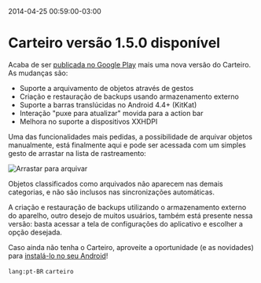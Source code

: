 2014-04-25 00:59:00-03:00
# Carteiro versão 1.5.0 disponível

Acaba de ser [publicada no Google Play](https://play.google.com/store/apps/details?id=com.rbardini.carteiro) mais uma nova versão do Carteiro. As mudanças são:

- Suporte a arquivamento de objetos através de gestos
- Criação e restauração de backups usando armazenamento externo
- Suporte a barras translúcidas no Android 4.4+ (KitKat)
- Interação "puxe para atualizar" movida para a action bar
- Melhora no suporte a dispositivos XXHDPI

Uma das funcionalidades mais pedidas, a possibilidade de arquivar objetos manualmente, está finalmente aqui e pode ser acessada com um simples gesto de arrastar na lista de rastreamento:

![Arrastar para arquivar](/img/carteiro/swipe-to-archive.gif)

Objetos classificados como arquivados não aparecem nas demais categorias, e não são inclusos nas sincronizações automáticas.

A criação e restauração de backups utilizando o armazenamento externo do aparelho, outro desejo de muitos usuários, também está presente nessa versão: basta acessar a tela de configurações do aplicativo e escolher a opção desejada.

Caso ainda não tenha o Carteiro, aproveite a oportunidade (e as novidades) para [instalá-lo no seu Android](https://play.google.com/store/apps/details?id=com.rbardini.carteiro)!

`lang:pt-BR` `carteiro`
